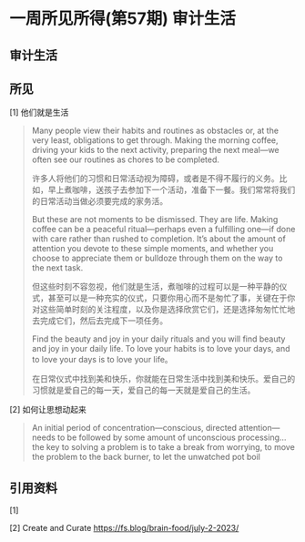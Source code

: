 # 一周所见所得(第57期) 审计生活



## 审计生活













## 所见

[1]  他们就是生活

> Many people view their habits and routines as obstacles or, at the very least, obligations to get through. Making the morning coffee, driving your kids to the next activity, preparing the next meal—we often see our routines as chores to be completed.
>
> 许多人将他们的习惯和日常活动视为障碍，或者是不得不履行的义务。比如，早上煮咖啡，送孩子去参加下一个活动，准备下一餐。我们常常将我们的日常活动当做必须要完成的家务活。
>
> But these are not moments to be dismissed. They are life. Making coffee can be a peaceful ritual—perhaps even a fulfilling one—if done with care rather than rushed to completion. It’s about the amount of attention you devote to these simple moments, and whether you choose to appreciate them or bulldoze through them on the way to the next task.
>
> 但这些时刻不容忽视，他们就是生活，煮咖啡的过程可以是一种平静的仪式，甚至可以是一种充实的仪式，只要你用心而不是匆忙了事，关键在于你对这些简单时刻的关注程度，以及你是选择欣赏它们，还是选择匆匆忙忙地去完成它们，然后去完成下一项任务。
>
> Find the beauty and joy in your daily rituals and you will find beauty and joy in your daily life. To love your habits is to love your days, and to love your days is to love your life。
>
> 在日常仪式中找到美和快乐，你就能在日常生活中找到美和快乐。爱自己的习惯就是爱自己的每一天，爱自己的每一天就是爱自己的生活。

[2]  如何让思想动起来

> An initial period of concentration—conscious, directed attention—needs to be followed by some amount of unconscious processing…the key to solving a problem is to take a break from worrying, to move the problem to the back burner, to let the unwatched pot boil
>
> 

## 引用资料

[1] 

[2]  Create and Curate  https://fs.blog/brain-food/july-2-2023/